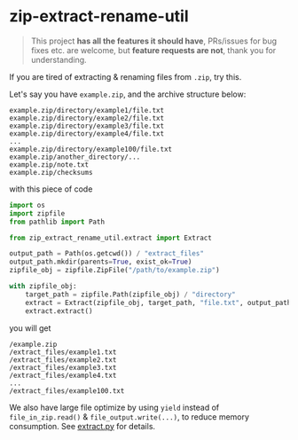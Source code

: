# zip-extract-rename-util

> This project **has all the features it should have**, PRs/issues for bug fixes etc. are welcome, but **feature requests are not**, thank you for understanding.

If you are tired of extracting & renaming files from `.zip`, try this.

Let's say you have `example.zip`, and the archive structure below:

```
example.zip/directory/example1/file.txt
example.zip/directory/example2/file.txt
example.zip/directory/example3/file.txt
example.zip/directory/example4/file.txt
...
example.zip/directory/example100/file.txt
example.zip/another_directory/...
example.zip/note.txt
example.zip/checksums
```

with this piece of code

```py
import os
import zipfile
from pathlib import Path

from zip_extract_rename_util.extract import Extract

output_path = Path(os.getcwd()) / "extract_files"
output_path.mkdir(parents=True, exist_ok=True)
zipfile_obj = zipfile.ZipFile("/path/to/example.zip")

with zipfile_obj:
    target_path = zipfile.Path(zipfile_obj) / "directory"
    extract = Extract(zipfile_obj, target_path, "file.txt", output_path)
    extract.extract()
```

you will get

```
/example.zip
/extract_files/example1.txt
/extract_files/example2.txt
/extract_files/example3.txt
/extract_files/example4.txt
...
/extract_files/example100.txt
```

We also have large file optimize by using `yield` instead of `file_in_zip.read()` & `file_output.write(...)`, to reduce memory consumption. See [extract.py](./zip_extract_rename_util/extract.py) for details.
